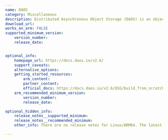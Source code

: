 ```yaml
---
name: DAOS
category: Miscellaneous
description: Distributed Asynchronous Object Storage (DAOS) is an object store designed for a massively distributed Non Volatile Memory. It provides features, such as advanced data protection with self-healing, transactional non-blocking I/O, end-to-end data integrity, elastic storage, and fine-grained data control, to optimize performance and cost.
download_url:
works_on_arm: FALSE
supported_minimum_version:
    version_number:
    release_date:


optional_info:
    homepage_url: https://docs.daos.io/v2.6/
    support_caveats:
    alternative_options:
    getting_started_resources:
        arm_content:
        partner_content:
        official_docs: https://docs.daos.io/v2.6/QSG/build_from_scratch/
    arm_recommended_minimum_version:
        version_number:
        release_date:

optional_hidden_info:
    release_notes__supported_minimum:
    release_notes__recommended_minimum:
    other_info: There are no release notes for Linux/ARM64. The latest version, i.e. 2.6, mentions in it's release notes that DAOS supports x86_64 architecture. Kindly find it [here](https://docs.daos.io/v2.6/release/release_notes/#general-support).

---
```


